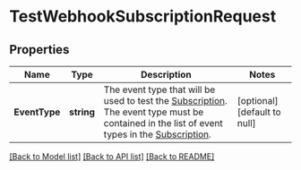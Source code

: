 # TestWebhookSubscriptionRequest

## Properties
Name | Type | Description | Notes
------------ | ------------- | ------------- | -------------
**EventType** | **string** | The event type that will be used to test the [Subscription](https://developer.squareup.com/reference/square_2024-01-18/objects/WebhookSubscription). The event type must be contained in the list of event types in the [Subscription](https://developer.squareup.com/reference/square_2024-01-18/objects/WebhookSubscription). | [optional] [default to null]

[[Back to Model list]](../README.md#documentation-for-models) [[Back to API list]](../README.md#documentation-for-api-endpoints) [[Back to README]](../README.md)

